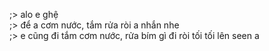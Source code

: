 ;> alo e ghệ<br>
;> để a cơm nước, tắm rửa ròi a nhắn nhe<br>
;> e cũng đi tắm cơm nước, rửa bím gì đi ròi tối tối lên seen a
